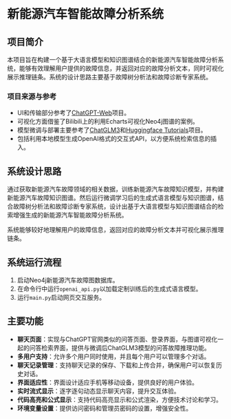 # 新能源汽车智能故障分析系统

## 项目简介

本项目旨在构建一个基于大语言模型和知识图谱结合的新能源汽车智能故障分析系统，能够有效理解用户提供的故障信息，并返回对应的故障分析文本，同时可视化展示推理链条。系统的设计思路主要基于故障树分析法和故障诊断专家系统。

### 项目来源与参考

- UI和传输部分参考了[ChatGPT-Web](https://github.com/LiangYang666/ChatGPT-Web)项目。
- 可视化方面借鉴了Bilibili上的利用Echarts可视化Neo4j图谱的案例。
- 模型微调与部署主要参考了[ChatGLM3](https://github.com/THUDM/ChatGLM3)和[Huggingface Tutorials](https://github.com/lansinuote/Huggingface_Toturials)项目。
- 包括利用本地模型生成OpenAI格式的交互式API，以方便系统检索信息的插入。

## 系统设计思路

通过获取新能源汽车故障领域的相关数据，训练新能源汽车故障知识模型，并构建新能源汽车故障知识图谱。然后运行微调学习后的生成式语言模型与知识图谱，结合故障树分析法和故障诊断专家系统，设计出基于大语言模型与知识图谱结合的检索增强生成的新能源汽车智能故障分析系统。

系统能够较好地理解用户的故障信息，返回对应的故障分析文本并可视化展示推理链条。

## 系统运行流程

1. 启动Neo4j新能源汽车故障图数据库。
2. 在命令行中运行`openai_api.py`以加载定制训练后的生成式语言模型。
3. 运行`main.py`启动网页交互服务。

## 主要功能

- **聊天页面**：实现与ChatGPT官网类似的问答页面、登录界面，与图谱可视化一起的问答检索界面，提供与微调后ChatGLM3模型的问答故障推理功能。
- **多用户支持**：允许多个用户同时使用，并且每个用户可以管理多个对话。
- **聊天记录管理**：支持聊天记录的保存、下载和上传合并，确保用户可以恢复历史对话。
- **界面适应性**：界面设计适应手机等移动设备，提供良好的用户体验。
- **实时流式显示**：逐字逐句动态显示聊天内容，提升交互体验。
- **代码高亮和公式显示**：支持代码高亮显示和公式渲染，方便技术讨论和学习。
- **环境变量设置**：提供访问密码和管理员密码的设置，增强安全性。

